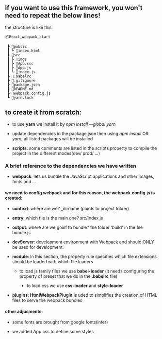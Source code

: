 ## if you want to use this framework, you won't need to repeat the below lines!

the structure is like this:

```
📦React_webpack_start

 ┣ 📂public
 ┃ ┗ 📜index.html
 ┣ 📂src
 ┃ ┣ 📂imgs
 ┃ ┣ 📜App.css
 ┃ ┣ 📜App.js
 ┃ ┗ 📜index.js
 ┣ 📜.babelrc
 ┣ 📜.gitignore
 ┣ 📜package.json
 ┣ 📜README.md
 ┣ 📜webpack.config.js
 ┗ 📜yarn.lock
```

## to create it from scratch:

- to use **yarn** we install it by _npm install --global yarn_

- update dependencies in the package.json
  then using _npm install_ OR _yarn_, all listed packages will be installed

- **scripts**: some comments are listed in the scripts property to compile the project in the different modes(dev/ prod/ ...)

### A brief reference to the dependencies we have written

- **webpack**: lets us bundle the JavaScript applications and other images, fonts and ...

#### we need to config webpack and for this reason, the webpack.config.js is created:

- **context**: where are we? \_dirname (points to project folder)

- **entry**: which file is the main one? src/index.js

- **output**: where are we goinf to bundle? the folder 'build' in the file bundle.js

- **devServer**: development environment with Webpack and should ONLY be used for development.

- **module**: In this section, the property rule specifies which file extensions should be loaded with which file loaders

  - to load js family files we use **babel-loader** (it needs configuring the property of preset that we do in the .**babelrc** file)

    - to load css we use **css-loader** and **style-loader**

- **plugins**: **HtmlWebpackPlugin** is uded to simplifies the creation of HTML files to serve the webpack bundles

#### other adjusments:

- some fonts are brought from google fonts(inter)

- we added App.css to define some styles
